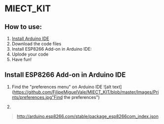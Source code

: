 # MIECT_KIT

## How to use:

1. [Install Arduino IDE](https://www.arduino.cc/en/main/software "download")
2. Download the code files
3. Install ESP8266 Add-on in Arduino IDE:
4. Uplode your code
5. Have fun!

## Install ESP8266 Add-on in Arduino IDE
1. Find the "preferences menu" on Arduino IDE
![alt text](https://github.com/FilipeMiguelVale/MIECT_KIT/blob/master/Images/Prints/preferences.jpg"Find the preferences")

2.
>  http://arduino.esp8266.com/stable/package_esp8266com_index.json
